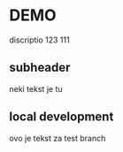 # DEMO
discriptio 123
111
## subheader
neki tekst je tu
## local development
ovo je tekst za test branch
